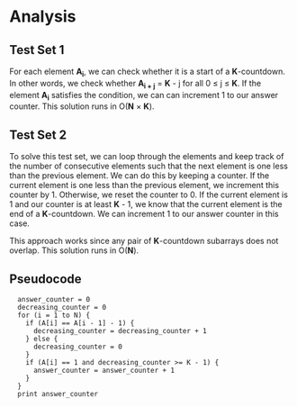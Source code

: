 # Analysis

## Test Set 1

For each element **A<sub>i</sub>**, we can check whether it is a start of a **K**-countdown. In other words, we check whether **A<sub>i + j</sub>** = **K** - j for all 0 ≤ j ≤ **K**. If the element **A<sub>i</sub>** satisfies the condition, we can can increment 1 to our answer counter. This solution runs in O(**N** × **K**).

## Test Set 2

To solve this test set, we can loop through the elements and keep track of the number of consecutive elements such that the next element is one less than the previous element. We can do this by keeping a counter. If the current element is one less than the previous element, we increment this counter by 1. Otherwise, we reset the counter to 0. If the current element is 1 and our counter is at least **K** - 1, we know that the current element is the end of a **K**-countdown. We can increment 1 to our answer counter in this case.

This approach works since any pair of **K**-countdown subarrays does not overlap. This solution runs in O(**N**).

## Pseudocode

```
  answer_counter = 0
  decreasing_counter = 0
  for (i = 1 to N) {
    if (A[i] == A[i - 1] - 1) {
      decreasing_counter = decreasing_counter + 1
    } else {
      decreasing_counter = 0
    }
    if (A[i] == 1 and decreasing_counter >= K - 1) {
      answer_counter = answer_counter + 1
    }
  }
  print answer_counter
```
